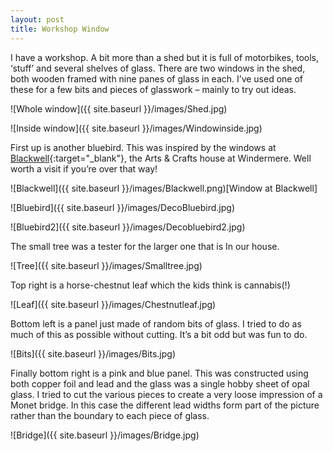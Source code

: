 ```yaml
---
layout: post
title: Workshop Window
---
```


I have a workshop. A bit more than a shed but it is full of motorbikes, tools, ‘stuff’ and several shelves of glass. There are two windows in the shed, both wooden framed with nine panes of glass in each. I’ve used one of these for a few bits and pieces of glasswork – mainly to try out ideas.

![Whole window]({{ site.baseurl }}/images/Shed.jpg)

![Inside window]({{ site.baseurl }}/images/Windowinside.jpg)

First up is another bluebird. This was inspired by the windows at [Blackwell](https://www.blackwell.org.uk/){:target="_blank"}, the Arts & Crafts house at Windermere. Well worth a visit if you’re over that way!

![Blackwell]({{ site.baseurl }}/images/Blackwell.png)[Window at Blackwell]

![Bluebird]({{ site.baseurl }}/images/DecoBluebird.jpg)

![Bluebird2]({{ site.baseurl }}/images/Decobluebird2.jpg)

The small tree was a tester for the larger one that is In our house.

![Tree]({{ site.baseurl }}/images/Smalltree.jpg)

Top right is a horse-chestnut leaf which the kids think is cannabis(!)

![Leaf]({{ site.baseurl }}/images/Chestnutleaf.jpg)

Bottom left is a panel just made of random bits of glass. I tried to do as much of this as possible without cutting. It’s a bit odd but was fun to do.

![Bits]({{ site.baseurl }}/images/Bits.jpg)

Finally bottom right is a pink and blue panel. This was constructed using both copper foil and lead and the glass was a single hobby sheet of opal glass. I tried to cut the various pieces to create a very loose impression of a Monet bridge. In this case the different lead widths form part of the picture rather than the boundary to each piece of glass.

![Bridge]({{ site.baseurl }}/images/Bridge.jpg)
